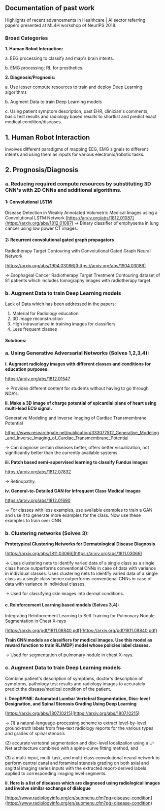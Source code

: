 ## Documentation of past work


Highlights of recent advancements in Healthcare | AI sector referring papers presented at ML4H workshop of NeurIPS 2018.

### Broad Categories

**1. Human Robot Interaction:**

a. EEG processing to classify and map's brain intents.

b. EMG processing; RL for prosthetics.

**2. Diagnosis/Prognosis:**


a. Use lesser compute resources to train and deploy Deep Learning algorithms


b. Augment Data to train Deep Learning models


c. Using patient symptom description, past EHR, clinician's comments, basic test results and radiology based results to shortlist and predict exact medical condition/diseases.




## 1. Human Robot Interaction

Involves different paradigms of mapping EEG, EMG signals to different intents and using them as inputs for various electronic/robotic tasks.

## 2. Prognosis/Diagnosis

### a. Reducing required compute resources by substituting 3D CNN's with 2D CNNs and additional algorithms.

#### 1: Convolutional LSTM   

Disease Detection in Weakly Annotated Volumetric Medical Images using a Convolutional LSTM Network
[https://arxiv.org/abs/1812.01087](https://arxiv.org/abs/1812.01087)
-> Binary  classifier of emphysema in lung cancer using low power CT images.

#### 2: Recurrent convolutional gated graph propagators 

Radiotherapy Target Contouring with Convolutional Gated Graph Neural Network 

[https://arxiv.org/abs/1904.03086](https://arxiv.org/abs/1904.03086)

-> Esophageal Cancer Radiotherapy Target Treatment Contouring dataset of 81 patients which includes tomography images with radiotherapy target.

### b.  Augment Data to train Deep Learning models

Lack of Data which has been addressed in the papers:
1. Material for Radiology education
2. 3D image reconstruction
3. High intravariance in training images for classifiers
4. Less frequent classes

#### Solutions:

### a. Using Generative Adversarial Networks (Solves 1,2,3,4):

**i. Augment radiology images with different classes and conditions for education purposes.** 

https://arxiv.org/abs/1812.01547

-> Provides different content for students without having to go through NDA's.

**ii. Make a 3D image of charge potential of epicardial plane of heart using multi-lead ECG signal.**  

Generative Modeling and Inverse Imaging of Cardiac Transmembrane Potential

https://www.researchgate.net/publication/333077512_Generative_Modeling_and_Inverse_Imaging_of_Cardiac_Transmembrane_Potential

-> Can diagnose certain diseases better, offers better visualization, not significantly better than the currently available systems.

**iii. Patch based semi-supervised learning to classify Fundus images** 

https://arxiv.org/abs/1812.07832

-> Retinopathy.

**iv. General-to-Detailed GAN for Infrequent Class Medical Images**

https://arxiv.org/abs/1812.01690

->  For classes with less examples, use available examples to train a GAN and use it to generate more examples for the class. Now use these examples to train over CNN.

### b. Clustering networks (Solves 3):

**Prototypical Clustering Networks for Dermatological Disease Diagnosis** 

[https://arxiv.org/abs/1811.03066](https://arxiv.org/abs/1811.03066)

-> Uses clustering nets to identify varied data of a single class as a single class hence outperforms conventional CNNs in case of data with variance in individual classes. Uses clustering nets to identify varied data of a single class as a single class hence outperforms conventional CNNs in case of data with variance in individual classes.

-> Used for classifying skin images into dermal conditions.

#### c. Reinforcement Learning based models (Solves 3,4):

Integrating Reinforcement Learning to Self Training for Pulmonary Nodule Segmentation in Chest X-rays

[https://arxiv.org/pdf/1811.08840.pdf](https://arxiv.org/pdf/1811.08840.pdf)

**Train CNN models as classifiers for medical images. Use this model as reward function to train RL(MDP) model whose policies label classes.** 

-> Used for segmentation of pulmonary nodule in chest X-rays.

### c.  Augment Data to train Deep Learning models

Combine patient's description of symptoms, doctor's description of symptoms, pathology test results and radiology images to accurately predict the disease/medical condition of the patient.

**i. DeepSPINE: Automated Lumbar Vertebral Segmentation, Disc-level Designation, and Spinal Stenosis Grading Using Deep Learning** 

[https://arxiv.org/abs/1807.10215](https://arxiv.org/abs/1807.10215)

-> (1) a natural-language-processing scheme to extract level-by-level ground-truth labels from free-text radiology reports for the various types and grades of spinal stenosis 

(2) accurate vertebral segmentation and disc-level localization using a U-Net architecture combined with a spine-curve fitting method, and 

(3) a multi-input, multi-task, and multi-class convolutional neural network to perform central canal and foraminal stenosis grading on both axial and sagittal imaging series inputs with the extracted report-derived labels applied to corresponding imaging level segments.


**ii. Here is a list of diseases which are diagnosed using radiological images and involve similar exchange of dialogue** 

[https://www.radiologyinfo.org/en/submenu.cfm?pg=disease-condition](https://www.radiologyinfo.org/en/submenu.cfm?pg=disease-condition)
